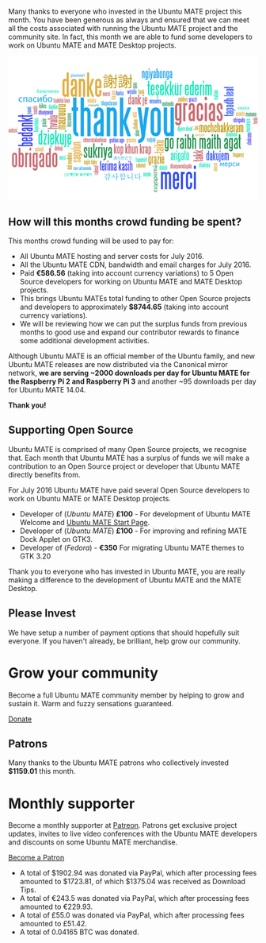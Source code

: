 <!--
.. title: Ubuntu MATE July 2016 supporters
.. slug: ubuntu-mate-july-2016-supporters
.. date: 2016-08-02 12:00:00 UTC
.. tags: Ubuntu,MATE,community,donate
.. link:
.. description: Community members who supported Ubuntu MATE this month.
.. type: text
.. author: Martin Wimpress
-->

Many thanks to everyone who invested in the Ubuntu MATE project this
month. You have been generous as always and ensured that we can meet
all the costs associated with running the Ubuntu MATE project and the
community site. In fact, this month we are able to fund some developers
to work on Ubuntu MATE and MATE Desktop projects.

<div align="center">
<img src="/gallery/blog/thankyou.png" alt="Thank you!" title="Thank You!"/>
</div>

## How will this months crowd funding be spent?

This months crowd funding will be used to pay for:

  * All Ubuntu MATE hosting and server costs for July 2016.
  * All the Ubuntu MATE CDN, bandwidth and email charges for July 2016.
  * Paid **&euro;586.56** (taking into account currency variations) to 5 Open Source developers for working on Ubuntu MATE and MATE Desktop projects.
  * This brings Ubuntu MATEs total funding to other Open Source projects and developers to approximately **$8744.65** (taking into account currency variations).
  * We will be reviewing how we can put the surplus funds from previous months to good use and expand our contributor rewards to finance some additional development activities.

Although Ubuntu MATE is an official member of the Ubuntu family, and
new Ubuntu MATE releases are now distributed via the Canonical mirror
network, **we are serving ~2000 downloads per day for Ubuntu MATE for
the Raspberry Pi 2 and Raspberry Pi 3** and another ~95 downloads per
day for Ubuntu MATE 14.04.

**Thank you!**

## Supporting Open Source

Ubuntu MATE is comprised of many Open Source projects, we recognise
that. Each month that Ubuntu MATE has a surplus of funds we will make a
contribution to an Open Source project or developer that Ubuntu MATE
directly benefits from.

For July 2016 Ubuntu MATE have paid several Open Source developers
to work on Ubuntu MATE or MATE Desktop projects.

  * Developer of (*Ubuntu MATE*) **&pound;100** - For development of Ubuntu MATE Welcome and [Ubuntu MATE Start Page](https://start.ubuntu-mate.org).
  * Developer of (*Ubuntu MATE*) **&pound;100** - For improving and refining MATE Dock Applet on GTK3.
  * Developer of (*Fedora*) - **&euro;350** For migrating Ubuntu MATE themes to GTK 3.20

Thank you to everyone who has invested in Ubuntu MATE, you are really
making a difference to the development of Ubuntu MATE and the MATE
Desktop.

## Please Invest

We have setup a number of payment options that should hopefully suit
everyone. If you haven't already, be brilliant, help grow our
community.

<div class="bs-component">
    <div class="jumbotron">
        <h1>Grow your community</h1>
        <p>Become a full Ubuntu MATE community member by helping to grow and
        sustain it. Warm and fuzzy sensations guaranteed.</p>
        <a href="/donate/" class="btn btn-primary btn-lg">Donate</a>
        </p>
    </div>
</div>

## Patrons

Many thanks to the Ubuntu MATE patrons who collectively invested **$1159.01** this month.

<div class="bs-component">
    <div class="jumbotron">
        <h1>Monthly supporter</h1>
        <p>Become a monthly supporter at <a href="http://www.patreon.com/ubuntu_mate">Patreon</a>.
        Patrons get exclusive project updates, invites to live video conferences with the Ubuntu
        MATE developers and discounts on some Ubuntu MATE merchandise.</p>
        <a href="http://www.patreon.com/ubuntu_mate" class="btn btn-primary btn-lg">Become a Patron</a>
        </p>
    </div>
</div>

  * A total of $1902.94 was donated via PayPal, which after processing fees amounted to $1723.81, of which $1375.04 was received as Download Tips.
  * A total of &euro;243.5 was donated via PayPal, which after processing fees amounted to &euro;229.93.
  * A total of &pound;55.0 was donated via PayPal, which after processing fees amounted to &pound;51.42.
  * A total of 0.04165 BTC was donated.